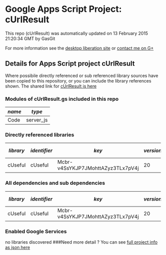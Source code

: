 # Google Apps Script Project: cUrlResult
This repo (cUrlResult) was automatically updated on 13 February 2015 21:20:34 GMT by GasGit

For more information see the [desktop liberation site](http://ramblings.mcpher.com/Home/excelquirks/drivesdk/gettinggithubready "desktop liberation") or [contact me on G+](https://plus.google.com/+BruceMcpherson "Bruce McPherson - GDE")
## Details for Apps Script project cUrlResult
Where possibile directly referenced or sub referenced library sources have been copied to this repository, or you can include the library references shown. 
The shared link for [cUrlResult is here](https://script.google.com/d/1NtAiJulZM4DssyN0HcK2XXTnykN_Ir2ee2pXV-CT367nKbdbTvRX4pTM/edit?usp=sharing "open in the GAS IDE")

### Modules of cUrlResult.gs included in this repo
*name*|*type*
--- | --- 
Code| server_js
### Directly referenced libraries
*library*|*identifier*|*key*|*version*|*dev mode*|*source*|
--- | --- | --- | --- | --- | --- 
cUseful| cUseful|Mcbr-v4SsYKJP7JMohttAZyz3TLx7pV4j|20|no|[here](libraries/cUseful "library source")
### All dependencies and sub dependencies
*library*|*identifier*|*key*|*version*|*dev mode*|*source*|
--- | --- | --- | --- | --- | --- 
cUseful| cUseful|Mcbr-v4SsYKJP7JMohttAZyz3TLx7pV4j|20|no|[here](libraries/cUseful "library source")
### Enabled Google Services
no libraries discovered
###Need more detail ?
You can see [full project info as json here](info.json)
